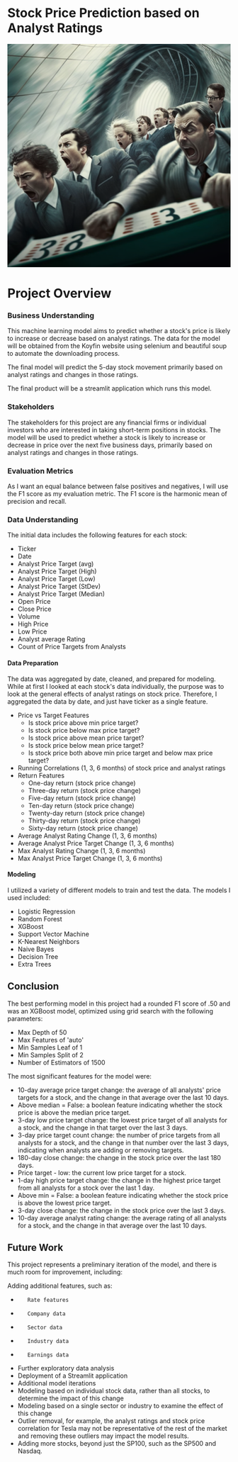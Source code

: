 # Stock Price Prediction based on Analyst Ratings

![Stonks](images/stonks.png)

# Project Overview


### Business Understanding
This machine learning model aims to predict whether a stock's price is likely to increase or decrease based on analyst ratings. The data for the model will be obtained from the Koyfin website using selenium and beautiful soup to automate the downloading process. 

The final model will predict the 5-day stock movement primarily based on analyst ratings and changes in those ratings.

The final product will be a streamlit application which runs this model. 

### Stakeholders
The stakeholders for this project are any financial firms or individual investors who are interested in taking short-term positions in stocks. The model will be used to predict whether a stock is likely to increase or decrease in price over the next five business days, primarily based on analyst ratings and changes in those ratings.


### Evaluation Metrics

As I want an equal balance between false positives and negatives, I will use the F1 score as my evaluation metric. The F1 score is the harmonic mean of precision and recall.


### Data Understanding
The initial data includes the following features for each stock:
- Ticker
- Date
- Analyst Price Target (avg)
- Analyst Price Target (High)
- Analyst Price Target (Low)
- Analyst Price Target (StDev)
- Analyst Price Target (Median)
- Open Price
- Close Price
- Volume
- High Price
- Low Price
- Analyst average Rating
- Count of Price Targets from Analysts


#### Data Preparation
The data was aggregated by date, cleaned, and prepared for modeling. 
While at first I looked at each stock's data individually, the purpose was to look at the general effects of analyst ratings on stock price. Therefore, I aggregated the data by date, and just have ticker as a single feature. 

- Price vs Target Features
    -   Is stock price above min price target?
    -   Is stock price below max price target?
    -   Is stock price above mean price target?
    -   Is stock price below mean price target?
    -   Is stock price both above min price target and below max price target?
- Running Correlations (1, 3, 6 months) of stock price and analyst ratings
- Return Features
    -   One-day return (stock price change)
    -   Three-day return (stock price change)
    -   Five-day return (stock price change)
    -   Ten-day return (stock price change)
    -   Twenty-day return (stock price change)
    -   Thirty-day return (stock price change)
    -   Sixty-day return (stock price change)
- Average Analyst Rating Change (1, 3, 6 months)
- Average Analyst Price Target Change (1, 3, 6 months)
- Max Analyst Rating Change (1, 3, 6 months)
- Max Analyst Price Target Change (1, 3, 6 months)


#### Modeling
I utilized a variety of different models to train and test the data. The models I used included:
- Logistic Regression
- Random Forest
- XGBoost
- Support Vector Machine
- K-Nearest Neighbors
- Naive Bayes
- Decision Tree
- Extra Trees


## Conclusion

The best performing model in this project had a rounded F1 score of .50 and was an XGBoost model, optimized using grid search with the following parameters:

-    Max Depth of 50
-    Max Features of 'auto'
-    Min Samples Leaf of 1
-    Min Samples Split of 2
-    Number of Estimators of 1500

The most significant features for the model were:

-    10-day average price target change: the average of all analysts' price targets for a stock, and the change in that average over the last 10 days.
-    Above median = False: a boolean feature indicating whether the stock price is above the median price target.
-    3-day low price target change: the lowest price target of all analysts for a stock, and the change in that target over the last 3 days.
-    3-day price target count change: the number of price targets from all analysts for a stock, and the change in that number over the last 3 days, indicating when analysts are adding or removing targets.
-    180-day close change: the change in the stock price over the last 180 days.
-    Price target - low: the current low price target for a stock.
-    1-day high price target change: the change in the highest price target from all analysts for a stock over the last 1 day.
-    Above min = False: a boolean feature indicating whether the stock price is above the lowest price target.
-    3-day close change: the change in the stock price over the last 3 days.
-    10-day average analyst rating change: the average rating of all analysts for a stock, and the change in that average over the last 10 days.

## Future Work
This project represents a preliminary iteration of the model, and there is much room for improvement, including:

Adding additional features, such as:
-        Rate features
-        Company data
-        Sector data
-        Industry data
-        Earnings data
-    Further exploratory data analysis
-    Deployment of a Streamlit application
-    Additional model iterations
-    Modeling based on individual stock data, rather than all stocks, to determine the impact of this change
-    Modeling based on a single sector or industry to examine the effect of this change
-    Outlier removal, for example, the analyst ratings and stock price correlation for Tesla may not be representative of the rest of the market and removing these outliers may impact the model results.
-    Adding more stocks, beyond just the SP100, such as the SP500 and Nasdaq.

